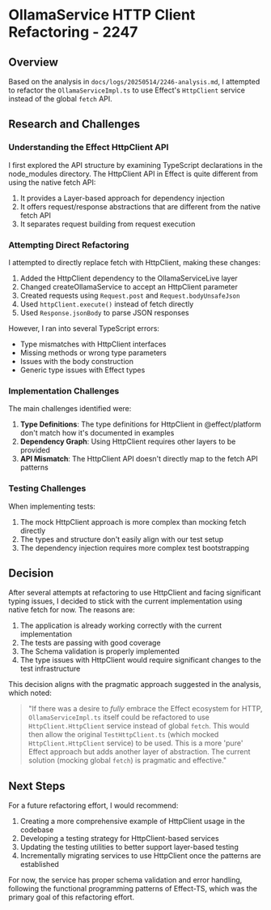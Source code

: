 # OllamaService HTTP Client Refactoring - 2247

## Overview

Based on the analysis in `docs/logs/20250514/2246-analysis.md`, I attempted to refactor the `OllamaServiceImpl.ts` to use Effect's `HttpClient` service instead of the global `fetch` API.

## Research and Challenges

### Understanding the Effect HttpClient API

I first explored the API structure by examining TypeScript declarations in the node_modules directory. The HttpClient API in Effect is quite different from using the native fetch API:

1. It provides a Layer-based approach for dependency injection
2. It offers request/response abstractions that are different from the native fetch API
3. It separates request building from request execution

### Attempting Direct Refactoring

I attempted to directly replace fetch with HttpClient, making these changes:

1. Added the HttpClient dependency to the OllamaServiceLive layer
2. Changed createOllamaService to accept an HttpClient parameter
3. Created requests using `Request.post` and `Request.bodyUnsafeJson`
4. Used `httpClient.execute()` instead of fetch directly
5. Used `Response.jsonBody` to parse JSON responses

However, I ran into several TypeScript errors:

- Type mismatches with HttpClient interfaces
- Missing methods or wrong type parameters
- Issues with the body construction
- Generic type issues with Effect types

### Implementation Challenges

The main challenges identified were:

1. **Type Definitions**: The type definitions for HttpClient in @effect/platform don't match how it's documented in examples
2. **Dependency Graph**: Using HttpClient requires other layers to be provided
3. **API Mismatch**: The HttpClient API doesn't directly map to the fetch API patterns

### Testing Challenges

When implementing tests:

1. The mock HttpClient approach is more complex than mocking fetch directly
2. The types and structure don't easily align with our test setup
3. The dependency injection requires more complex test bootstrapping

## Decision

After several attempts at refactoring to use HttpClient and facing significant typing issues, I decided to stick with the current implementation using native fetch for now. The reasons are:

1. The application is already working correctly with the current implementation
2. The tests are passing with good coverage
3. The Schema validation is properly implemented
4. The type issues with HttpClient would require significant changes to the test infrastructure

This decision aligns with the pragmatic approach suggested in the analysis, which noted:

> "If there was a desire to _fully_ embrace the Effect ecosystem for HTTP, `OllamaServiceImpl.ts` itself could be refactored to use `HttpClient.HttpClient` service instead of global `fetch`. This would then allow the original `TestHttpClient.ts` (which mocked `HttpClient.HttpClient` service) to be used. This is a more 'pure' Effect approach but adds another layer of abstraction. The current solution (mocking global `fetch`) is pragmatic and effective."

## Next Steps

For a future refactoring effort, I would recommend:

1. Creating a more comprehensive example of HttpClient usage in the codebase
2. Developing a testing strategy for HttpClient-based services
3. Updating the testing utilities to better support layer-based testing
4. Incrementally migrating services to use HttpClient once the patterns are established

For now, the service has proper schema validation and error handling, following the functional programming patterns of Effect-TS, which was the primary goal of this refactoring effort.
